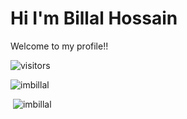 # Hi I'm Billal Hossain 

Welcome to my profile!!


![visitors](https://visitor-badge.laobi.icu/badge?page_id=imbillal.imbillal)

<p><img  src="https://github-readme-stats.vercel.app/api/top-langs?username=imbillal&show_icons=true&locale=en&layout=compact" alt="imbillal" /></p>

<p>&nbsp;<img src="https://github-readme-stats.vercel.app/api?username=imbillal&show_icons=true&locale=en" alt="imbillal" /></p>

